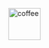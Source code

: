 <a href="https://emoji.gg/emoji/84531-coffee"><img src="https://cdn3.emoji.gg/emojis/84531-coffee.png" width="64px" height="64px" alt="coffee"></a>
